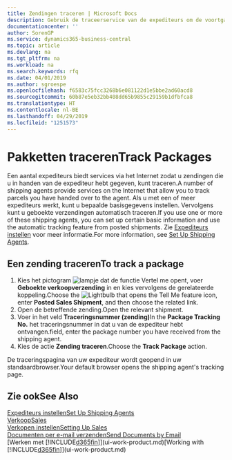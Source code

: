 ```yaml
---
title: Zendingen traceren | Microsoft Docs
description: Gebruik de traceerservice van de expediteurs om de voortgang van een zending te bekijken.
documentationcenter: ''
author: SorenGP
ms.service: dynamics365-business-central
ms.topic: article
ms.devlang: na
ms.tgt_pltfrm: na
ms.workload: na
ms.search.keywords: rfq
ms.date: 04/01/2019
ms.author: sgroespe
ms.openlocfilehash: f6583c75fcc3268b6e081122d1e5bbe2ad60acd8
ms.sourcegitcommit: 60b87e5eb32bb408dd65b9855c29159b1dfbfca8
ms.translationtype: HT
ms.contentlocale: nl-BE
ms.lasthandoff: 04/29/2019
ms.locfileid: "1251573"
---
```

# <a name="track-packages"></a><span data-ttu-id="d220a-103">Pakketten traceren</span><span class="sxs-lookup"><span data-stu-id="d220a-103">Track Packages</span></span>
<span data-ttu-id="d220a-104">Een aantal expediteurs biedt services via het Internet zodat u zendingen die u in handen van de expediteur hebt gegeven, kunt traceren.</span><span class="sxs-lookup"><span data-stu-id="d220a-104">A number of shipping agents provide services on the Internet that allow you to track parcels you have handed over to the agent.</span></span> <span data-ttu-id="d220a-105">Als u met een of meer expediteurs werkt, kunt u bepaalde basisgegevens instellen. Vervolgens kunt u geboekte verzendingen automatisch traceren.</span><span class="sxs-lookup"><span data-stu-id="d220a-105">If you use one or more of these shipping agents, you can set up certain basic information and use the automatic tracking feature from posted shipments.</span></span> <span data-ttu-id="d220a-106">Zie [Expediteurs instellen](sales-how-to-set-up-shipping-agents.md) voor meer informatie.</span><span class="sxs-lookup"><span data-stu-id="d220a-106">For more information, see [Set Up Shipping Agents](sales-how-to-set-up-shipping-agents.md).</span></span>  

## <a name="to-track-a-package"></a><span data-ttu-id="d220a-107">Een zending traceren</span><span class="sxs-lookup"><span data-stu-id="d220a-107">To track a package</span></span>
1. <span data-ttu-id="d220a-108">Kies het pictogram ![lampje dat de functie Vertel me opent](media/ui-search/search_small.png "Vertel me wat u wilt doen"), voer **Geboekte verkoopverzending** in en kies vervolgens de gerelateerde koppeling.</span><span class="sxs-lookup"><span data-stu-id="d220a-108">Choose the ![Lightbulb that opens the Tell Me feature](media/ui-search/search_small.png "Tell me what you want to do") icon, enter **Posted Sales Shipment**, and then choose the related link.</span></span>
2. <span data-ttu-id="d220a-109">Open de betreffende zending.</span><span class="sxs-lookup"><span data-stu-id="d220a-109">Open the relevant shipment.</span></span>
3. <span data-ttu-id="d220a-110">Voer in het veld **Traceringsnummer (zending)**</span><span class="sxs-lookup"><span data-stu-id="d220a-110">In the **Package Tracking No.**</span></span> <span data-ttu-id="d220a-111">het traceringsnummer in dat u van de expediteur hebt ontvangen.</span><span class="sxs-lookup"><span data-stu-id="d220a-111">field, enter the package number you have received from the shipping agent.</span></span>
4. <span data-ttu-id="d220a-112">Kies de actie **Zending traceren**.</span><span class="sxs-lookup"><span data-stu-id="d220a-112">Choose the **Track Package** action.</span></span>

<span data-ttu-id="d220a-113">De traceringspagina van uw expediteur wordt geopend in uw standaardbrowser.</span><span class="sxs-lookup"><span data-stu-id="d220a-113">Your default browser opens the shipping agent's tracking page.</span></span>

## <a name="see-also"></a><span data-ttu-id="d220a-114">Zie ook</span><span class="sxs-lookup"><span data-stu-id="d220a-114">See Also</span></span>
[<span data-ttu-id="d220a-115">Expediteurs instellen</span><span class="sxs-lookup"><span data-stu-id="d220a-115">Set Up Shipping Agents</span></span>](sales-how-to-set-up-shipping-agents.md)  
[<span data-ttu-id="d220a-116">Verkoop</span><span class="sxs-lookup"><span data-stu-id="d220a-116">Sales</span></span>](sales-manage-sales.md)  
[<span data-ttu-id="d220a-117">Verkopen instellen</span><span class="sxs-lookup"><span data-stu-id="d220a-117">Setting Up Sales</span></span>](sales-setup-sales.md)  
[<span data-ttu-id="d220a-118">Documenten per e-mail verzenden</span><span class="sxs-lookup"><span data-stu-id="d220a-118">Send Documents by Email</span></span>](ui-how-send-documents-email.md)  
<span data-ttu-id="d220a-119">[Werken met [!INCLUDE[d365fin](includes/d365fin_md.md)]](ui-work-product.md)</span><span class="sxs-lookup"><span data-stu-id="d220a-119">[Working with [!INCLUDE[d365fin](includes/d365fin_md.md)]](ui-work-product.md)</span></span>
